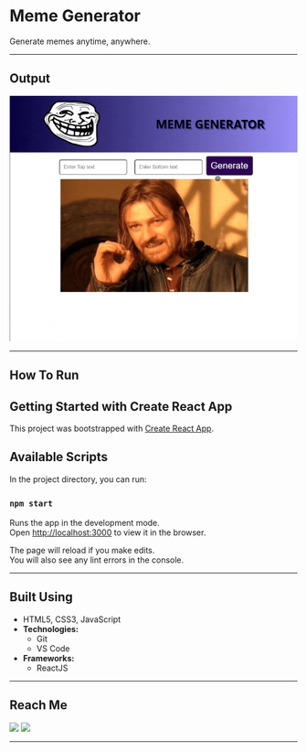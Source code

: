 # **Meme Generator**
Generate memes anytime, anywhere.

***

## **Output**
![demo](./src/img/Demo.gif)

***

## **How To Run**
## Getting Started with Create React App

This project was bootstrapped with [Create React App](https://github.com/facebook/create-react-app).

## Available Scripts

In the project directory, you can run:

### `npm start`

Runs the app in the development mode.\
Open [http://localhost:3000](http://localhost:3000) to view it in the browser.

The page will reload if you make edits.\
You will also see any lint errors in the console.

***

## **Built Using**
- HTML5, CSS3, JavaScript
- **Technologies:** 
  * Git
  * VS Code
- **Frameworks:**
  * ReactJS
***

## **Reach Me**
<a href="https://twitter.com/tushar_kandpal" target="_blank"><img src="https://help.twitter.com/content/dam/help-twitter/twitter-logo.png" width="30px"></a>
<a href="https://www.linkedin.com/in/tushar-kandpal/" target="_blank"><img src="https://mavitecgreenenergy.com/wp-content/uploads/2016/04/Linkedin-Icon.png" width="30px"></a>

***